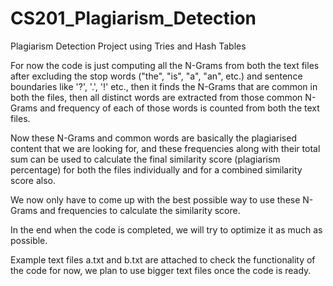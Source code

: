 # CS201_Plagiarism_Detection
Plagiarism Detection Project using Tries and Hash Tables

For now the code is just computing all the N-Grams from both the text files after excluding the stop words ("the", "is", "a", "an", etc.) and sentence boundaries like '?', '.', '!' etc., then it finds the N-Grams that are common in both the files, then all distinct words are extracted from those common N-Grams and frequency of each of those words is counted from both the text files.

Now these N-Grams and common words are basically the plagiarised content that we are looking for, and these frequencies along with their total sum can be used to calculate the final similarity score (plagiarism percentage) for both the files individually and for a combined similarity score also.

We now only have to come up with the best possible way to use these N-Grams and frequencies to calculate the similarity score.

In the end when the code is completed, we will try to optimize it as much as possible.

Example text files a.txt and b.txt are attached to check the functionality of the code for now, we plan to use bigger text files once the code is ready.
